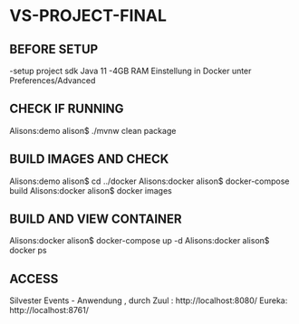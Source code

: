 # VS-PROJECT-FINAL

## BEFORE SETUP
-setup project sdk Java 11
-4GB RAM Einstellung in Docker unter Preferences/Advanced

## CHECK IF RUNNING
Alisons:demo alison$ ./mvnw clean package

## BUILD IMAGES AND CHECK
Alisons:demo alison$ cd ../docker
Alisons:docker alison$ docker-compose build
Alisons:docker alison$ docker images

## BUILD AND VIEW CONTAINER
Alisons:docker alison$ docker-compose up -d
Alisons:docker alison$ docker ps

## ACCESS
Silvester Events - Anwendung , durch Zuul : http://localhost:8080/
Eureka: http://localhost:8761/
